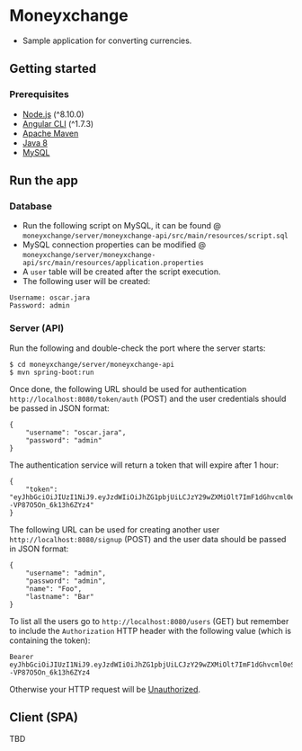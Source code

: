 # Moneyxchange
- Sample application for converting currencies.

## Getting started
### Prerequisites
- [Node.js](https://nodejs.org/) (^8.10.0)
- [Angular CLI](https://cli.angular.io/) (^1.7.3)
- [Apache Maven](https://maven.apache.org/download.cgi)
- [Java 8](http://www.oracle.com/technetwork/java/javase/downloads/jdk8-downloads-2133151.html)
- [MySQL](https://dev.mysql.com/downloads/)

## Run the app
### Database
- Run the following script on MySQL, it can be found @ `moneyxchange/server/moneyxchange-api/src/main/resources/script.sql`
- MySQL connection properties can be modified @ `moneyxchange/server/moneyxchange-api/src/main/resources/application.properties`
- A `user` table will be created after the script execution.
- The following user will be created:

```
Username: oscar.jara
Password: admin
```

### Server (API)
Run the following and double-check the port where the server starts:

    $ cd moneyxchange/server/moneyxchange-api
    $ mvn spring-boot:run

Once done, the following URL should be used for authentication `http://localhost:8080/token/auth` (POST) and the user credentials should be passed in JSON format:

```
{
    "username": "oscar.jara",
    "password": "admin"
}
```

The authentication service will return a token that will expire after 1 hour:

```
{
    "token": "eyJhbGciOiJIUzI1NiJ9.eyJzdWIiOiJhZG1pbjUiLCJzY29wZXMiOlt7ImF1dGhvcml0eSI6IlJPTEVfQURNSU4ifV0sImlzcyI6Im1vbmV5eGNoYW5nZS1hcGkiLCJpYXQiOjE1MjIwNTI1MzIsImV4cCI6MTUyMjA1NjEzMn0.IN_-7j_9Mzv1WcBlZdwXqv--VP87O5On_6k13h6ZYz4"
}
```

The following URL can be used for creating another user `http://localhost:8080/signup` (POST) and the user data should be passed in JSON format:

```
{
    "username": "admin",
    "password": "admin",
    "name": "Foo",
    "lastname": "Bar"
}
```

To list all the users go to `http://localhost:8080/users` (GET) but remember to include the `Authorization` HTTP header with the following value (which is containing the token): 

```
Bearer eyJhbGciOiJIUzI1NiJ9.eyJzdWIiOiJhZG1pbjUiLCJzY29wZXMiOlt7ImF1dGhvcml0eSI6IlJPTEVfQURNSU4ifV0sImlzcyI6Im1vbmV5eGNoYW5nZS1hcGkiLCJpYXQiOjE1MjIwNTI1MzIsImV4cCI6MTUyMjA1NjEzMn0.IN_-7j_9Mzv1WcBlZdwXqv--VP87O5On_6k13h6ZYz4
``` 
Otherwise your HTTP request will be [Unauthorized](https://httpstatuses.com/401).

## Client (SPA)
TBD

